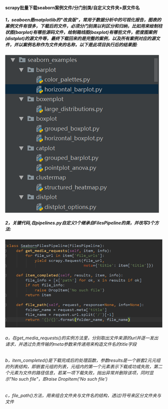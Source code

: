#### scrapy批量下载seaborn案例文件/分门别类/自定义文件夹+原文件名
##### 1，seaboen是matplotlib的"改良版"，常用于数据分析中的可视化报告，图表的案例文件有很多，下载后的文件，必须分门别类以利区分和归纳，比如用来绘制柱状图(barplot)有哪些源码文件，绘制箱线图(boxplot)有哪些文件，密度图案例(distplot)的源文件等，最终下载回来的是完整的案例，以及所有案例对应的源文件，并以案例名称作为文件夹的名称，以下是此项目执行后的结果图:
![img1](https://github.com/ziliang-wang/seaborn/blob/master/images/%E5%BE%AE%E4%BF%A1%E6%88%AA%E5%9B%BE_20200427145919.png)
##### 2，关键代码,在pipelines.py自定义1个继承自FilesPipeline的类，并改写3个方法:
![img2](https://github.com/ziliang-wang/seaborn/blob/master/images/%E5%BE%AE%E4%BF%A1%E6%88%AA%E5%9B%BE_20200427151120.png)
###### a，在get_media_requests()的实例方法里，分别取出文件来源的url并逐一发出请求，并透过负责传输的meta参数来传递用来构造文件名的title字段
###### b，item_completed()是下载完成后的处理函数，参数results是一个嵌套2元元组的列表结构，即嵌套元组的列表，元组内的第一个元素表示下载成功或失败，第二个元素为文件的路径信息，若某一项下载失败，抛出异常并删除该项，同时显示"No such file"，即raise DropItem('No such file')
###### c，file_path()方法，用来组合文件夹与文件名的结构，透过/符号来区分文件夹与文件
